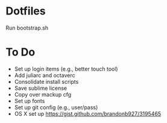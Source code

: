 # Dotfiles
Run bootstrap.sh

# To Do
- Set up login items (e.g., better touch tool)
- Add juliarc and octaverc
- Consolidate install scripts
- Save sublime license
- Copy over mackup cfg
- Set up fonts
- Set up git config  (e.g., user/pass)
- OS X set up https://gist.github.com/brandonb927/3195465
